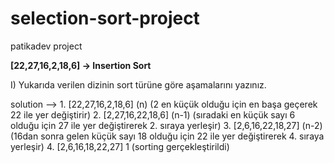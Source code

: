 # selection-sort-project
patikadev project

**[22,27,16,2,18,6] -> Insertion Sort**

I) Yukarıda verilen dizinin sort türüne göre aşamalarını yazınız.

solution --> 1. [22,27,16,2,18,6] (n) (2 en küçük olduğu için en başa geçerek 22 ile yer değiştirir)
             2. [2,27,16,22,18,6] (n-1) (sıradaki en küçük sayı 6 olduğu için 27 ile yer değiştirerek 2. sıraya yerleşir)
             3. [2,6,16,22,18,27] (n-2) (16dan sonra gelen küçük sayı 18 olduğu için 22 ile yer değiştirerek 4. sıraya yerleşir)
             4. [2,6,16,18,22,27]   1   (sorting gerçekleştirildi)
